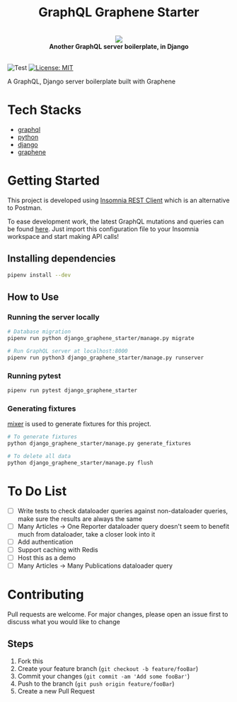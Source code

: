 <h1 align="center"><strong>GraphQL Graphene Starter</strong></h1>

<br />

<div align="center"><img src="https://imgur.com/VsyWctC.png" /></div>

<div align="center"><strong>Another GraphQL server boilerplate, in Django</strong></div>

<br />

![Test](https://github.com/ngshiheng/django-graphene-starter/workflows/test/badge.svg)
[![License: MIT](https://img.shields.io/badge/License-MIT-green.svg)](https://github.com/ngshiheng/django-graphene-starter/blob/master/LICENSE)

A GraphQL, Django server boilerplate built with Graphene

# Tech Stacks

- [graphql](https://graphql.org/)
- [python](https://www.python.org/)
- [django](https://www.djangoproject.com/)
- [graphene](https://docs.graphene-python.org/projects/django/en/latest/)

# Getting Started

This project is developed using [Insomnia REST Client](https://insomnia.rest/) which is an alternative to Postman.

To ease development work, the latest GraphQL mutations and queries can be found [here](https://gist.github.com/ngshiheng/ad28bbf3147427111fe28d69e3e62fef). Just import this configuration file to your Insomnia workspace and start making API calls!

## Installing dependencies

```sh
pipenv install --dev
```

## How to Use

### Running the server locally

```sh
# Database migration
pipenv run python django_graphene_starter/manage.py migrate

# Run GraphQL server at localhost:8000
pipenv run python3 django_graphene_starter/manage.py runserver
```

### Running pytest

```sh
pipenv run pytest django_graphene_starter
```

### Generating fixtures

[mixer](https://github.com/klen/mixer) is used to generate fixtures for this project.

```sh
# To generate fixtures
python django_graphene_starter/manage.py generate_fixtures

# To delete all data
python django_graphene_starter/manage.py flush
```

# To Do List

- [ ] Write tests to check dataloader queries against non-dataloader queries, make sure the results are always the same
- [ ] Many Articles -> One Reporter dataloader query doesn't seem to benefit much from dataloader, take a closer look into it
- [ ] Add authentication
- [ ] Support caching with Redis
- [ ] Host this as a demo
- [ ] Many Articles -> Many Publications dataloader query

# Contributing

Pull requests are welcome. For major changes, please open an issue first to discuss what you would like to change

## Steps

1. Fork this
2. Create your feature branch (`git checkout -b feature/fooBar`)
3. Commit your changes (`git commit -am 'Add some fooBar'`)
4. Push to the branch (`git push origin feature/fooBar`)
5. Create a new Pull Request
